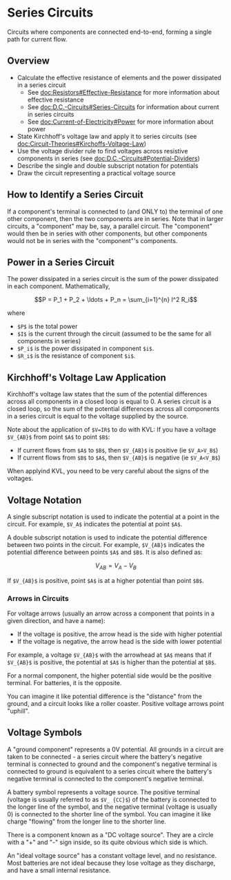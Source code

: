 # Series Circuits

Circuits where components are connected end-to-end, forming a single path for current flow.

## Overview

- Calculate the effective resistance of elements and the power dissipated in a series circuit
    - See <doc:Resistors#Effective-Resistance> for more information about effective resistance
    - See <doc:D.C.-Circuits#Series-Circuits> for information about current in series circuits
    - See <doc:Current-of-Electricity#Power> for more information about power
- State Kirchhoff's voltage law and apply it to series circuits (see <doc:Circuit-Theories#Kirchoffs-Voltage-Law>)
- Use the voltage divider rule to find voltages across resistive components in series (see <doc:D.C.-Circuits#Potential-Dividers>)
- Describe the single and double subscript notation for potentials
- Draw the circuit representing a practical voltage source

## How to Identify a Series Circuit

If a component's terminal is connected to (and ONLY to) the terminal of one other component, then the two 
components are in series. Note that in larger circuits, a "component" may be, say, a parallel circuit. The
"component" would then be in series with other components, but other components would not be in series with 
the "component"'s components.

## Power in a Series Circuit

The power dissipated in a series circuit is the sum of the power dissipated in each component. Mathematically,
```math
P = P_1 + P_2 + \ldots + P_n
= \sum_{i=1}^{n} I^2 R_i
```
where 
- `$P$` is the total power
- `$I$` is the current through the circuit (assumed to be the same for all components in series)
- `$P_i$` is the power dissipated in component `$i$`.
- `$R_i$` is the resistance of component `$i$`.

## Kirchhoff's Voltage Law Application

Kirchhoff's voltage law states that the sum of the potential differences across all components in a closed 
loop is equal to 0. A series circuit is a closed loop, so the sum of the potential differences across all 
components in a series circuit is equal to the voltage supplied by the source.

Note about the application of `$V=IR$` to do with KVL: If you have a voltage `$V_{AB}$` from point `$A$` to point `$B$`:
- If current flows from `$A$` to `$B$`, then `$V_{AB}$` is positive (ie `$V_A>V_B$`)
- If current flows from `$B$` to `$A$`, then `$V_{AB}$` is negative (ie `$V_A<V_B$`)

When applyind KVL, you need to be very careful about the signs of the voltages.

## Voltage Notation

A single subscript notation is used to indicate the potential at a point in the circuit. For example, 
`$V_A$` indicates the potential at point `$A$`. 

A double subscript notation is used to indicate the potential difference between two points in the circuit. For example, 
`$V_{AB}$` indicates the potential difference between points `$A$` and `$B$`. It is also defined as:
```math
V_{AB} = V_A - V_B
```
If `$V_{AB}$` is positive, point `$A$` is at a higher potential than point `$B$`.

### Arrows in Circuits

For voltage arrows (usually an arrow across a component that points in a given direction, and have a name):
- If the voltage is positive, the arrow head is the side with higher potential
- If the voltage is negative, the arrow head is the side with lower potential

For example, a voltage `$V_{AB}$` with the arrowhead at `$A$` means that if `$V_{AB}$` is positive, the 
potential at `$A$` is higher than the potential at `$B$`.

For a normal component, the higher potential side would be the positive terminal. For batteries, it is the 
opposite.

You can imagine it like potential difference is the "distance" from the ground, and a circuit looks like a roller coaster. Positive voltage arrows point "uphill".

## Voltage Symbols

A "ground component" represents a 0V potential. All grounds in a circuit are taken to be connected - a 
series circuit where the battery's negative terminal is connected to ground and the component's negative
terminal is connected to ground is equivalent to a series circuit where the battery's negative terminal is
connected to the component's negative terminal.

A battery symbol represents a voltage source. The positive terminal (voltage is usually referred to as `$V_
{CC}$`) of the battery is connected to the longer line of the symbol, and the negative terminal (voltage is 
usually 0) is connected to the shorter line of the symbol. You can imagine it like charge "flowing" from the
longer line to the shorter line.

There is a component known as a "DC voltage source". They are a circle with a "+" and "-" sign inside, so 
its quite obvious which side is which.

An "ideal voltage source" has a constant voltage level, and no resistance. Most batteries are not ideal
because they lose voltage as they discharge, and have a small internal resistance.